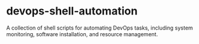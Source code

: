 # devops-shell-automation
A collection of shell scripts for automating DevOps tasks, including system monitoring, software installation, and resource management.
